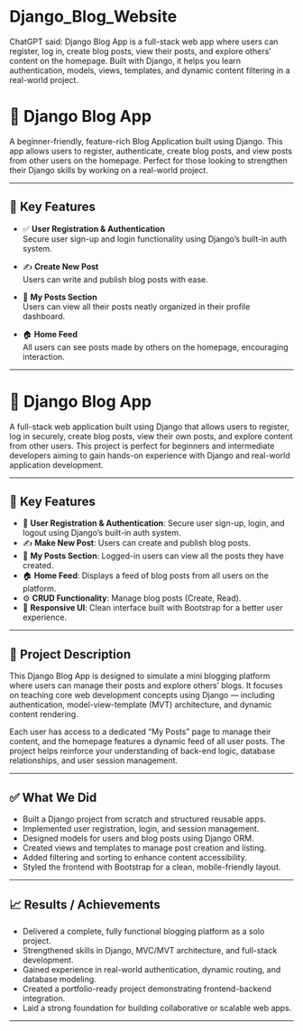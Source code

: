 # Django_Blog_Website
ChatGPT said: Django Blog App is a full-stack web app where users can register, log in, create blog posts, view their posts, and explore others’ content on the homepage. Built with Django, it helps you learn authentication, models, views, templates, and dynamic content filtering in a real-world project.
# 📝 Django Blog App

A beginner-friendly, feature-rich Blog Application built using Django. This app allows users to register, authenticate, create blog posts, and view posts from other users on the homepage. Perfect for those looking to strengthen their Django skills by working on a real-world project.

---

## 📌 Key Features

- ✅ **User Registration & Authentication**  
  Secure user sign-up and login functionality using Django’s built-in auth system.

- ✍️ **Create New Post**  
  Users can write and publish blog posts with ease.

- 📁 **My Posts Section**  
  Users can view all their posts neatly organized in their profile dashboard.

- 🏠 **Home Feed**  
  All users can see posts made by others on the homepage, encouraging interaction.

---

# 📝 Django Blog App

A full-stack web application built using Django that allows users to register, log in securely, create blog posts, view their own posts, and explore content from other users. This project is perfect for beginners and intermediate developers aiming to gain hands-on experience with Django and real-world application development.

---

## 📌 Key Features

- 🔐 **User Registration & Authentication**: Secure user sign-up, login, and logout using Django’s built-in auth system.
- ✍️ **Make New Post**: Users can create and publish blog posts.
- 📁 **My Posts Section**: Logged-in users can view all the posts they have created.
- 🏠 **Home Feed**: Displays a feed of blog posts from all users on the platform.
- ⚙️ **CRUD Functionality**: Manage blog posts (Create, Read).
- 🎨 **Responsive UI**: Clean interface built with Bootstrap for a better user experience.

---

## 📖 Project Description

This Django Blog App is designed to simulate a mini blogging platform where users can manage their posts and explore others’ blogs. It focuses on teaching core web development concepts using Django — including authentication, model-view-template (MVT) architecture, and dynamic content rendering.

Each user has access to a dedicated “My Posts” page to manage their content, and the homepage features a dynamic feed of all user posts. The project helps reinforce your understanding of back-end logic, database relationships, and user session management.

---

## ✅ What We Did

- Built a Django project from scratch and structured reusable apps.
- Implemented user registration, login, and session management.
- Designed models for users and blog posts using Django ORM.
- Created views and templates to manage post creation and listing.
- Added filtering and sorting to enhance content accessibility.
- Styled the frontend with Bootstrap for a clean, mobile-friendly layout.

---

## 📈 Results / Achievements

- Delivered a complete, fully functional blogging platform as a solo project.
- Strengthened skills in Django, MVC/MVT architecture, and full-stack development.
- Gained experience in real-world authentication, dynamic routing, and database modeling.
- Created a portfolio-ready project demonstrating frontend-backend integration.
- Laid a strong foundation for building collaborative or scalable web apps.

---
